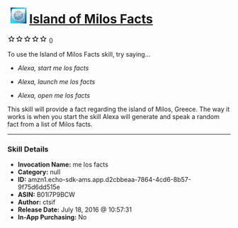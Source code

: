 # &nbsp;<img src="skill_icon" alt="Island of Milos Facts icon" width="36"> [Island of Milos Facts](http://alexa.amazon.com/#skills/amzn1.echo-sdk-ams.app.d2cbbeaa-7864-4cd6-8b57-9f75d6dd515e)
![0 stars](../../images/ic_star_border_black_18dp_1x.png)![0 stars](../../images/ic_star_border_black_18dp_1x.png)![0 stars](../../images/ic_star_border_black_18dp_1x.png)![0 stars](../../images/ic_star_border_black_18dp_1x.png)![0 stars](../../images/ic_star_border_black_18dp_1x.png) 0

To use the Island of Milos Facts skill, try saying...

* *Alexa, start me los facts*

* *Alexa, launch me los facts*

* *Alexa, open me los facts*

This skill will provide a fact regarding the island of Milos, Greece.  The way it works is when you  start the skill Alexa will generate and speak a random fact from a list of Milos facts.

***

### Skill Details

* **Invocation Name:** me los facts
* **Category:** null
* **ID:** amzn1.echo-sdk-ams.app.d2cbbeaa-7864-4cd6-8b57-9f75d6dd515e
* **ASIN:** B01I7P9BCW
* **Author:** ctsif
* **Release Date:** July 18, 2016 @ 10:57:31
* **In-App Purchasing:** No
